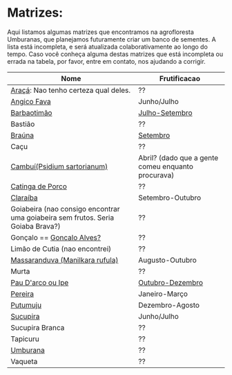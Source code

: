 # Matrizes:

Aqui listamos algumas matrizes que encontramos na agrofloresta Umburanas, que planejamos futuramente criar um banco de sementes. 
A lista está incompleta, e será atualizada colaborativamente ao longo do tempo. 
Caso você conheça alguma destas matrizes que está incompleta ou errada na tabela, por favor, entre em contato, nos ajudando a corrigir.


Nome | Frutificacao
--- | ---
[Araçá](https://pt.wikipedia.org/wiki/Ara%C3%A7%C3%A1): Nao tenho certeza qual deles. | ??
[Angico Fava](https://grafufs.wordpress.com/angico/) | Junho/Julho
[Barbaotimão](https://pt.wikipedia.org/wiki/Barbatim%C3%A3o-verdadeiro) | [Julho-Setembro](https://greennation.com.br/species/barbatimao/)
Bastião | ??
[Braúna](https://pt.wikipedia.org/wiki/Schinopsis_brasiliensis) | [Setembro](https://pt.wikipedia.org/wiki/Schinopsis_brasiliensis)
Caçu | ??
[Cambuí(Psidium sartorianum)](https://tropical.theferns.info/viewtropical.php?id=Psidium+sartorianum) | Abril? (dado que a gente comeu enquanto procurava)
[Catinga de Porco](https://pt.wikipedia.org/wiki/Catingueira_(planta)) | ??
[Claraíba](https://pt.wikipedia.org/wiki/Cordia_glabrata) | Setembro-Outubro
Goiabeira (nao consigo encontrar uma goiabeira sem frutos. Seria Goiaba Brava?) | ??
Gonçalo == [Goncalo Alves?](https://pt.wikipedia.org/wiki/Astronium_fraxinifolium) |  ??
Limão de Cutia (nao encontrei) |  ?? 
[Massaranduva (Manilkara rufula)](https://worldfloraonline.org/taxon/wfo-0000235958;jsessionid=9FB4473E38F64383363964914C811621)| Augusto-Outubro
Murta | ??
[Pau D'arco ou Ipe](https://centrosabia.org.br/2019/11/19/florada-dos-ipes-colorem-a-caatinga/#:~:text=Outubro%20%C3%A9%20o%20auge%20da,cart%C3%B5es%20postais%20tempor%C3%A1rios%20da%20Caatinga.) | [Outubro-Dezembro](https://brasilflorestal.org/ipe-rosa/)
[Pereira](https://nema.univasf.edu.br/site/index.php?page=newspaper&record_id=71) | Janeiro-Março
[Putumuju](https://ainfo.cnptia.embrapa.br/digital/bitstream/item/232173/1/Especies-Arboreas-Brasileiras-vol-5-Putumuju-Pequeno.pdf) | Dezembro-Agosto
[Sucupira](https://www.wwf.org.br/natureza_brasileira/especiais/biodiversidade/especie_do_mes/especies_cerrado/sucupira/) | Junho/Julho
Sucupira Branca | ??
Tapicuru | ??
[Umburana](https://projetoimburana.art.br/pt/imburana) | ??
Vaqueta | ??
